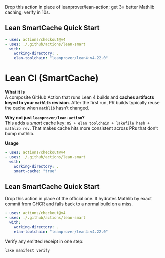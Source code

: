 Drop this action in place of leanprover/lean-action; get 3× better Mathlib caching; verify in 10s.

## Lean SmartCache Quick Start

```yaml
- uses: actions/checkout@v4
- uses: ./.github/actions/lean-smart
  with:
    working-directory: .
    elan-toolchain: "leanprover/lean4:v4.22.0"
```

# Lean CI (SmartCache)

**What it is**  
A composite GitHub Action that runs Lean 4 builds and **caches artifacts keyed to your `mathlib` revision**.
After the first run, PR builds typically reuse the cache when `mathlib` hasn’t changed.

**Why not just `leanprover/lean-action`?**  
This adds a *smart* cache key: `OS + elan toolchain + lakefile hash + mathlib rev`.
That makes cache hits more consistent across PRs that don’t bump mathlib.

**Usage**
```yaml
- uses: actions/checkout@v4
- uses: ./.github/actions/lean-smart
  with:
    working-directory: .
    smart-cache: "true"
```

## Lean SmartCache Quick Start
Drop this action in place of the official one. It hydrates Mathlib by exact commit from GHCR and falls back to a normal build on a miss.

```yaml
- uses: actions/checkout@v4
- uses: ./.github/actions/lean-smart
  with:
    working-directory: .
    elan-toolchain: "leanprover/lean4:v4.22.0"
```

Verify any emitted receipt in one step:

```bash
lake manifest verify
```

<!-- cache-hit demo 20250908-180558 -->
